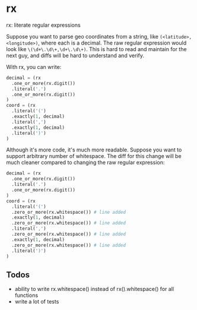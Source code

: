 # rx
rx: literate regular expressions

Suppose you want to parse geo coordinates from a string, like `(<latitude>,<longitude>)`, where each is a decimal. The raw regular expression would look like `\(\d+\.\d\+,\d+\.\d\+)`. This is hard to read and maintain for the next guy, and diffs will be hard to understand and verify.

With rx, you can write:

```python
decimal = (rx
  .one_or_more(rx.digit())
  .literal('.')
  .one_or_more(rx.digit())
)
coord = (rx
  .literal('(')
  .exactly(1, decimal)
  .literal(',')
  .exactly(1, decimal)
  .literal(')')
)
```

Although it's more code, it's much more readable. Suppose you want to support arbitrary number of whitespace. The diff for this change will be much cleaner compared to changing the raw regular expression:

```python
decimal = (rx
  .one_or_more(rx.digit())
  .literal('.')
  .one_or_more(rx.digit())
)
coord = (rx
  .literal('(')
  .zero_or_more(rx.whitespace()) # line added
  .exactly(1, decimal)
  .zero_or_more(rx.whitespace()) # line added
  .literal(',')
  .zero_or_more(rx.whitespace()) # line added
  .exactly(1, decimal)
  .zero_or_more(rx.whitespace()) # line added
  .literal(')')
)
```

Todos
-----

- ability to write rx.whitespace() instead of rx().whitespace() for all functions
- write a lot of tests
